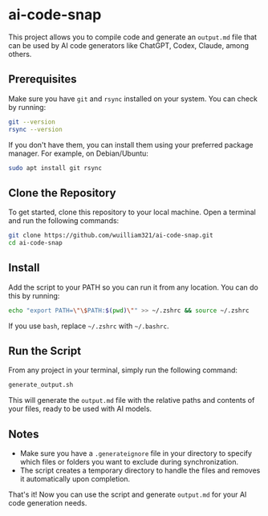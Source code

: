 # ai-code-snap

This project allows you to compile code and generate an `output.md` file that can be used by AI code generators like ChatGPT, Codex, Claude, among others.

## Prerequisites

Make sure you have `git` and `rsync` installed on your system. You can check by running:

```bash
git --version
rsync --version
```

If you don't have them, you can install them using your preferred package manager. For example, on Debian/Ubuntu:

```bash
sudo apt install git rsync
```

## Clone the Repository

To get started, clone this repository to your local machine. Open a terminal and run the following commands:

```bash
git clone https://github.com/wuilliam321/ai-code-snap.git
cd ai-code-snap
```

## Install

Add the script to your PATH so you can run it from any location. You can do this by running:

```bash
echo "export PATH=\"\$PATH:$(pwd)\"" >> ~/.zshrc && source ~/.zshrc
```

If you use `bash`, replace `~/.zshrc` with `~/.bashrc`.

## Run the Script

From any project in your terminal, simply run the following command:

```bash
generate_output.sh
```

This will generate the `output.md` file with the relative paths and contents of your files, ready to be used with AI models.

## Notes

- Make sure you have a `.generateignore` file in your directory to specify which files or folders you want to exclude during synchronization.
- The script creates a temporary directory to handle the files and removes it automatically upon completion.

That's it! Now you can use the script and generate `output.md` for your AI code generation needs.
